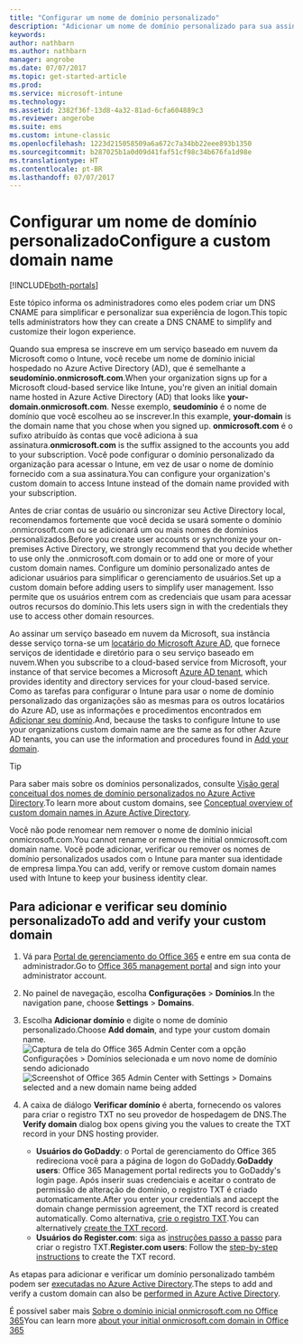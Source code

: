 ```yaml
---
title: "Configurar um nome de domínio personalizado"
description: "Adicionar um nome de domínio personalizado para sua assinatura do Intune"
keywords: 
author: nathbarn
ms.author: nathbarn
manager: angrobe
ms.date: 07/07/2017
ms.topic: get-started-article
ms.prod: 
ms.service: microsoft-intune
ms.technology: 
ms.assetid: 2382f36f-13d8-4a32-81ad-6cfa604889c3
ms.reviewer: angerobe
ms.suite: ems
ms.custom: intune-classic
ms.openlocfilehash: 1223d215058509a6a672c7a34bb22eee893b1350
ms.sourcegitcommit: b287025b1a0d09d41faf51cf98c34b676fa1d98e
ms.translationtype: HT
ms.contentlocale: pt-BR
ms.lasthandoff: 07/07/2017
---
```

# <a name="configure-a-custom-domain-name"></a><span data-ttu-id="48c9a-103">Configurar um nome de domínio personalizado</span><span class="sxs-lookup"><span data-stu-id="48c9a-103">Configure a custom domain name</span></span>

[!INCLUDE[both-portals](./includes/note-for-both-portals.md)]

<span data-ttu-id="48c9a-104">Este tópico informa os administradores como eles podem criar um DNS CNAME para simplificar e personalizar sua experiência de logon.</span><span class="sxs-lookup"><span data-stu-id="48c9a-104">This topic tells administrators how they can create a DNS CNAME to simplify and customize their logon experience.</span></span>

<span data-ttu-id="48c9a-105">Quando sua empresa se inscreve em um serviço baseado em nuvem da Microsoft como o Intune, você recebe um nome de domínio inicial hospedado no Azure Active Directory (AD), que é semelhante a **seudomínio.onmicrosoft.com**.</span><span class="sxs-lookup"><span data-stu-id="48c9a-105">When your organization signs up for a Microsoft cloud-based service like Intune, you're given an initial domain name hosted in Azure Active Directory (AD) that looks like **your-domain.onmicrosoft.com**.</span></span> <span data-ttu-id="48c9a-106">Nesse exemplo, **seudomínio** é o nome de domínio que você escolheu ao se inscrever.</span><span class="sxs-lookup"><span data-stu-id="48c9a-106">In this example, **your-domain** is the domain name that you chose when you signed up.</span></span> <span data-ttu-id="48c9a-107">**onmicrosoft.com** é o sufixo atribuído às contas que você adiciona à sua assinatura.</span><span class="sxs-lookup"><span data-stu-id="48c9a-107">**onmicrosoft.com** is the suffix assigned to the accounts you add to your subscription.</span></span> <span data-ttu-id="48c9a-108">Você pode configurar o domínio personalizado da organização para acessar o Intune, em vez de usar o nome de domínio fornecido com a sua assinatura.</span><span class="sxs-lookup"><span data-stu-id="48c9a-108">You can configure your organization's custom domain to access Intune instead of the domain name provided with your subscription.</span></span>

<span data-ttu-id="48c9a-109">Antes de criar contas de usuário ou sincronizar seu Active Directory local, recomendamos fortemente que você decida se usará somente o domínio .onmicrosoft.com ou se adicionará um ou mais nomes de domínios personalizados.</span><span class="sxs-lookup"><span data-stu-id="48c9a-109">Before you create user accounts or synchronize your on-premises Active Directory, we strongly recommend that you decide whether to use only the .onmicrosoft.com domain or to add one or more of your custom domain names.</span></span> <span data-ttu-id="48c9a-110">Configure um domínio personalizado antes de adicionar usuários para simplificar o gerenciamento de usuários.</span><span class="sxs-lookup"><span data-stu-id="48c9a-110">Set up a custom domain before adding users to simplify user management.</span></span> <span data-ttu-id="48c9a-111">Isso permite que os usuários entrem com as credenciais que usam para acessar outros recursos do domínio.</span><span class="sxs-lookup"><span data-stu-id="48c9a-111">This lets users sign in with the credentials they use to access other domain resources.</span></span>

<span data-ttu-id="48c9a-112">Ao assinar um serviço baseado em nuvem da Microsoft, sua instância desse serviço torna-se um [locatário do Microsoft Azure AD](http://technet.microsoft.com/library/jj573650.aspx#BKMK_WhatIsAnAzureADTenant), que fornece serviços de identidade e diretório para o seu serviço baseado em nuvem.</span><span class="sxs-lookup"><span data-stu-id="48c9a-112">When you subscribe to a cloud-based service from Microsoft, your instance of that service becomes a Microsoft  [Azure AD tenant](http://technet.microsoft.com/library/jj573650.aspx#BKMK_WhatIsAnAzureADTenant), which provides identity and directory services for your cloud-based service.</span></span> <span data-ttu-id="48c9a-113">Como as tarefas para configurar o Intune para usar o nome de domínio personalizado das organizações são as mesmas para os outros locatários do Azure AD, use as informações e procedimentos encontrados em [Adicionar seu domínio](https://azure.microsoft.com/documentation/articles/active-directory-add-domain/).</span><span class="sxs-lookup"><span data-stu-id="48c9a-113">And, because the tasks to configure Intune to use your organizations custom domain name are the same as for other Azure AD tenants, you can use the information and procedures found in [Add your domain](https://azure.microsoft.com/documentation/articles/active-directory-add-domain/).</span></span>

> [!TIP]
> <span data-ttu-id="48c9a-114">Para saber mais sobre os domínios personalizados, consulte [Visão geral conceitual dos nomes de domínio personalizados no Azure Active Directory](https://azure.microsoft.com/documentation/articles/active-directory-add-domain-concepts/).</span><span class="sxs-lookup"><span data-stu-id="48c9a-114">To learn more about custom domains, see [Conceptual overview of custom domain names in Azure Active Directory](https://azure.microsoft.com/documentation/articles/active-directory-add-domain-concepts/).</span></span>

<span data-ttu-id="48c9a-115">Você não pode renomear nem remover o nome de domínio inicial onmicrosoft.com.</span><span class="sxs-lookup"><span data-stu-id="48c9a-115">You cannot rename or remove the initial onmicrosoft.com domain name.</span></span> <span data-ttu-id="48c9a-116">Você pode adicionar, verificar ou remover os nomes de domínio personalizados usados com o Intune para manter sua identidade de empresa limpa.</span><span class="sxs-lookup"><span data-stu-id="48c9a-116">You can add, verify or remove custom domain names used with Intune to keep your business identity clear.</span></span>

## <a name="to-add-and-verify-your-custom-domain"></a><span data-ttu-id="48c9a-117">Para adicionar e verificar seu domínio personalizado</span><span class="sxs-lookup"><span data-stu-id="48c9a-117">To add and verify your custom domain</span></span>

1. <span data-ttu-id="48c9a-118">Vá para [Portal de gerenciamento do Office 365](https://portal.office.com/Admin/Default.aspx) e entre em sua conta de administrador.</span><span class="sxs-lookup"><span data-stu-id="48c9a-118">Go to [Office 365 management portal](https://portal.office.com/Admin/Default.aspx) and sign into your administrator account.</span></span>

2. <span data-ttu-id="48c9a-119">No painel de navegação, escolha **Configurações** &gt; **Domínios**.</span><span class="sxs-lookup"><span data-stu-id="48c9a-119">In the navigation pane, choose **Settings** &gt; **Domains**.</span></span>

3. <span data-ttu-id="48c9a-120">Escolha **Adicionar domínio** e digite o nome de domínio personalizado.</span><span class="sxs-lookup"><span data-stu-id="48c9a-120">Choose **Add domain**, and type your custom domain name.</span></span>
   <span data-ttu-id="48c9a-121">![Captura de tela do Office 365 Admin Center com a opção Configurações > Domínios selecionada e um novo nome de domínio sendo adicionado](./media/domain-custom-add.png)</span><span class="sxs-lookup"><span data-stu-id="48c9a-121">![Screenshot of Office 365 Admin Center with Settings > Domains selected and a new domain name being added](./media/domain-custom-add.png)</span></span>
4. <span data-ttu-id="48c9a-122">A caixa de diálogo **Verificar domínio** é aberta, fornecendo os valores para criar o registro TXT no seu provedor de hospedagem de DNS.</span><span class="sxs-lookup"><span data-stu-id="48c9a-122">The **Verify domain** dialog box opens giving you the values to create the TXT record in your DNS hosting provider.</span></span>
    - <span data-ttu-id="48c9a-123">**Usuários do GoDaddy**: o Portal de gerenciamento do Office 365 redireciona você para a página de logon do GoDaddy.</span><span class="sxs-lookup"><span data-stu-id="48c9a-123">**GoDaddy users**: Office 365 Management portal redirects you to GoDaddy's login page.</span></span> <span data-ttu-id="48c9a-124">Após inserir suas credenciais e aceitar o contrato de permissão de alteração de domínio, o registro TXT é criado automaticamente.</span><span class="sxs-lookup"><span data-stu-id="48c9a-124">After you enter your credentials and accept the domain change permission agreement, the TXT record is created automatically.</span></span> <span data-ttu-id="48c9a-125">Como alternativa, [crie o registro TXT](https://support.office.com/article/Create-DNS-records-at-GoDaddy-for-Office-365-f40a9185-b6d5-4a80-bb31-aa3bb0cab48a).</span><span class="sxs-lookup"><span data-stu-id="48c9a-125">You can alternatively [create the TXT record](https://support.office.com/article/Create-DNS-records-at-GoDaddy-for-Office-365-f40a9185-b6d5-4a80-bb31-aa3bb0cab48a).</span></span>
    - <span data-ttu-id="48c9a-126">**Usuários do Register.com**: siga as [instruções passo a passo](https://support.office.com/article/Create-DNS-records-at-Register-com-for-Office-365-55bd8c38-3316-48ae-a368-4959b2c1684e#BKMK_verify) para criar o registro TXT.</span><span class="sxs-lookup"><span data-stu-id="48c9a-126">**Register.com users**: Follow the [step-by-step instructions](https://support.office.com/article/Create-DNS-records-at-Register-com-for-Office-365-55bd8c38-3316-48ae-a368-4959b2c1684e#BKMK_verify) to create the TXT record.</span></span>

<span data-ttu-id="48c9a-127">As etapas para adicionar e verificar um domínio personalizado também podem ser [executadas no Azure Active Directory](https://azure.microsoft.com/documentation/articles/active-directory-add-domain/).</span><span class="sxs-lookup"><span data-stu-id="48c9a-127">The steps to add and verify a custom domain can also be [performed in Azure Active Directory](https://azure.microsoft.com/documentation/articles/active-directory-add-domain/).</span></span>

<span data-ttu-id="48c9a-128">É possível saber mais [Sobre o domínio inicial onmicrosoft.com no Office 365](https://support.office.com/article/About-your-initial-onmicrosoft-com-domain-in-Office-365-B9FC3018-8844-43F3-8DB1-1B3A8E9CFD5A)</span><span class="sxs-lookup"><span data-stu-id="48c9a-128">You can learn more [about your initial onmicrosoft.com domain in Office 365](https://support.office.com/article/About-your-initial-onmicrosoft-com-domain-in-Office-365-B9FC3018-8844-43F3-8DB1-1B3A8E9CFD5A)</span></span>
